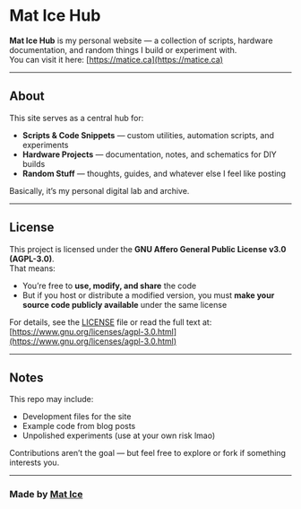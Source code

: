 # Mat Ice Hub

**Mat Ice Hub** is my personal website — a collection of scripts, hardware documentation, and random things I build or experiment with.  
You can visit it here: [https://matice.ca](https://matice.ca)

---

## About

This site serves as a central hub for:
- **Scripts & Code Snippets** — custom utilities, automation scripts, and experiments  
- **Hardware Projects** — documentation, notes, and schematics for DIY builds  
- **Random Stuff** — thoughts, guides, and whatever else I feel like posting  

Basically, it’s my personal digital lab and archive.

---

## License

This project is licensed under the **GNU Affero General Public License v3.0 (AGPL-3.0)**.  
That means:
- You’re free to **use, modify, and share** the code  
- But if you host or distribute a modified version, you must **make your source code publicly available** under the same license  

For details, see the [LICENSE](LICENSE) file or read the full text at:  
[https://www.gnu.org/licenses/agpl-3.0.html](https://www.gnu.org/licenses/agpl-3.0.html)

---

## Notes

This repo may include:
- Development files for the site
- Example code from blog posts
- Unpolished experiments (use at your own risk lmao)

Contributions aren’t the goal — but feel free to explore or fork if something interests you.

---

### Made by [Mat Ice](https://matice.ca)
